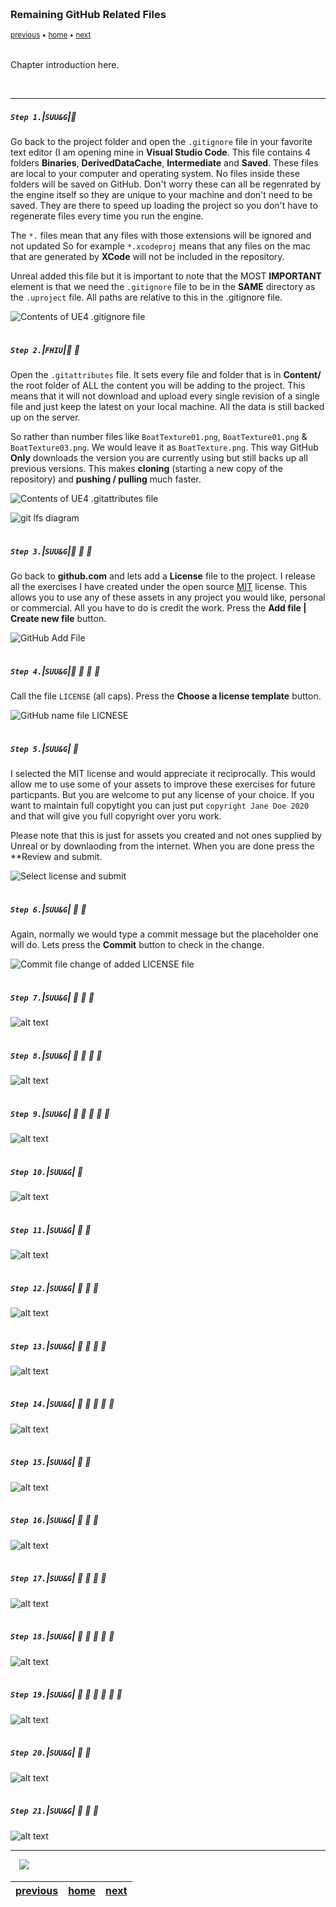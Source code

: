 <img src="https://via.placeholder.com/1000x4/45D7CA/45D7CA" alt="drawing" height="4px"/>

### Remaining GitHub Related Files

<sub>[previous](../readme/README.md#user-content-readmemd-file) • [home](../README.md#user-content-ue4-hello-world) • [next](../ignore-license/README.md#user-content-gitignore--license-files)</sub>

<img src="https://via.placeholder.com/1000x4/45D7CA/45D7CA" alt="drawing" height="4px"/>

Chapter introduction here.

<br>

---


##### `Step 1.`\|`SUU&G`|:small_blue_diamond:

Go back to the project folder and open the `.gitignore` file in your favorite text editor (I am opening mine in **Visual Studio Code**.  This file contains 4 folders **Binaries**, **DerivedDataCache**, **Intermediate** and **Saved**.  These files are local to your computer and operating system.  No files inside these folders will be saved on GitHub.  Don't worry these can all be regenrated by the engine itself so they are unique to your machine and don't need to be saved.  They are there to speed up loading the project so you don't have to regenerate files every time you run the engine.

The `*.` files mean that any files with those extensions will be ignored and not updated  So for example `*.xcodeproj` means that any files on the mac that are generated by **XCode** will not be included in the repository.

Unreal added this file but it is important to note that the MOST **IMPORTANT** element is that we need the `.gitignore` file to be in the **SAME** directory as the `.uproject` file. All paths are relative to this in the .gitignore file.

![Contents of UE4 .gitignore file](images/FirsLookGitIgnore.jpg)

<img src="https://via.placeholder.com/500x2/45D7CA/45D7CA" alt="drawing" height="2px" alt = ""/>

##### `Step 2.`\|`FHIU`|:small_blue_diamond: :small_blue_diamond: 

Open the `.gitattributes` file.  It sets every file and folder that is in **Content/** the root folder of ALL the content you will be adding to the project.  This means that it will not download and upload every single revision of a single file and just keep the latest on your local machine.  All the data is still backed up on the server.

So rather than number files like `BoatTexture01.png`, `BoatTexture01.png` & `BoatTexture03.png`. We would leave it as `BoatTexture.png`.  This way GitHub **Only** downloads the version you are currently using but still backs up all previous versions.  This makes **cloning** (starting a new copy of the repository) and **pushing / pulling** much faster.

![Contents of UE4 .gitattributes file](images/GitAttributes.jpg)

![git lfs diagram](images/GitLFSDiagram.png)

<img src="https://via.placeholder.com/500x2/45D7CA/45D7CA" alt="drawing" height="2px" alt = ""/>

##### `Step 3.`\|`SUU&G`|:small_blue_diamond: :small_blue_diamond: :small_blue_diamond:

Go back to **github.com** and lets add a **License** file to the project.  I release all the exercises I have created under the open source [MIT](https://opensource.org/licenses/MIT) license. This allows you to use any of these assets in any project you would like, personal or commercial.  All you have to do is credit the work.  Press the **Add file | Create new file** button.

![GitHub Add File](images/AddLicenseFile.jpg)

<img src="https://via.placeholder.com/500x2/45D7CA/45D7CA" alt="drawing" height="2px" alt = ""/>

##### `Step 4.`\|`SUU&G`|:small_blue_diamond: :small_blue_diamond: :small_blue_diamond: :small_blue_diamond:

Call the file `LICENSE` (all caps).  Press the **Choose a license template** button.

![GitHub name file LICNESE](images/AddLicenseName.jpg)

<img src="https://via.placeholder.com/500x2/45D7CA/45D7CA" alt="drawing" height="2px" alt = ""/>

##### `Step 5.`\|`SUU&G`| :small_orange_diamond:

I selected the MIT license and would appreciate it reciprocally. This would allow me to use some of your assets to improve these exercises for future particpants.  But you are welcome to put any license of your choice.  If you want to maintain full copytight you can just put `copyright Jane Doe 2020` and that will give you full copyright over yoru work.

Please note that this is just for assets you created and not ones supplied by Unreal or by downlaoding from the internet.  When you are done press the **Review and submit.

![Select license and submit](images/AssignLicenseType.jpg)

<img src="https://via.placeholder.com/500x2/45D7CA/45D7CA" alt="drawing" height="2px" alt = ""/>

##### `Step 6.`\|`SUU&G`| :small_orange_diamond: :small_blue_diamond:

Again, normally we would type a commit message but the placeholder one will do.  Lets press the **Commit** button to check in the change.

![Commit file change of added LICENSE file](images/CommitLicenseFIle.jpg)

<img src="https://via.placeholder.com/500x2/45D7CA/45D7CA" alt="drawing" height="2px" alt = ""/>

##### `Step 7.`\|`SUU&G`| :small_orange_diamond: :small_blue_diamond: :small_blue_diamond:

![alt text](images/.jpg)

<img src="https://via.placeholder.com/500x2/45D7CA/45D7CA" alt="drawing" height="2px" alt = ""/>

##### `Step 8.`\|`SUU&G`| :small_orange_diamond: :small_blue_diamond: :small_blue_diamond: :small_blue_diamond:

![alt text](images/.jpg)

<img src="https://via.placeholder.com/500x2/45D7CA/45D7CA" alt="drawing" height="2px" alt = ""/>

##### `Step 9.`\|`SUU&G`| :small_orange_diamond: :small_blue_diamond: :small_blue_diamond: :small_blue_diamond: :small_blue_diamond:

![alt text](images/.jpg)

<img src="https://via.placeholder.com/500x2/45D7CA/45D7CA" alt="drawing" height="2px" alt = ""/>

##### `Step 10.`\|`SUU&G`| :large_blue_diamond:

![alt text](images/.jpg)

<img src="https://via.placeholder.com/500x2/45D7CA/45D7CA" alt="drawing" height="2px" alt = ""/>

##### `Step 11.`\|`SUU&G`| :large_blue_diamond: :small_blue_diamond: 

![alt text](images/.jpg)

<img src="https://via.placeholder.com/500x2/45D7CA/45D7CA" alt="drawing" height="2px" alt = ""/>


##### `Step 12.`\|`SUU&G`| :large_blue_diamond: :small_blue_diamond: :small_blue_diamond: 

![alt text](images/.jpg)

<img src="https://via.placeholder.com/500x2/45D7CA/45D7CA" alt="drawing" height="2px" alt = ""/>

##### `Step 13.`\|`SUU&G`| :large_blue_diamond: :small_blue_diamond: :small_blue_diamond:  :small_blue_diamond: 

![alt text](images/.jpg)

<img src="https://via.placeholder.com/500x2/45D7CA/45D7CA" alt="drawing" height="2px" alt = ""/>

##### `Step 14.`\|`SUU&G`| :large_blue_diamond: :small_blue_diamond: :small_blue_diamond: :small_blue_diamond:  :small_blue_diamond: 

![alt text](images/.jpg)

<img src="https://via.placeholder.com/500x2/45D7CA/45D7CA" alt="drawing" height="2px" alt = ""/>

##### `Step 15.`\|`SUU&G`| :large_blue_diamond: :small_orange_diamond: 

![alt text](images/.jpg)

<img src="https://via.placeholder.com/500x2/45D7CA/45D7CA" alt="drawing" height="2px" alt = ""/>

##### `Step 16.`\|`SUU&G`| :large_blue_diamond: :small_orange_diamond:   :small_blue_diamond: 

![alt text](images/.jpg)

<img src="https://via.placeholder.com/500x2/45D7CA/45D7CA" alt="drawing" height="2px" alt = ""/>

##### `Step 17.`\|`SUU&G`| :large_blue_diamond: :small_orange_diamond: :small_blue_diamond: :small_blue_diamond:

![alt text](images/.jpg)

<img src="https://via.placeholder.com/500x2/45D7CA/45D7CA" alt="drawing" height="2px" alt = ""/>

##### `Step 18.`\|`SUU&G`| :large_blue_diamond: :small_orange_diamond: :small_blue_diamond: :small_blue_diamond: :small_blue_diamond:

![alt text](images/.jpg)

<img src="https://via.placeholder.com/500x2/45D7CA/45D7CA" alt="drawing" height="2px" alt = ""/>

##### `Step 19.`\|`SUU&G`| :large_blue_diamond: :small_orange_diamond: :small_blue_diamond: :small_blue_diamond: :small_blue_diamond: :small_blue_diamond:

![alt text](images/.jpg)

<img src="https://via.placeholder.com/500x2/45D7CA/45D7CA" alt="drawing" height="2px" alt = ""/>

##### `Step 20.`\|`SUU&G`| :large_blue_diamond: :large_blue_diamond:

![alt text](images/.jpg)

<img src="https://via.placeholder.com/500x2/45D7CA/45D7CA" alt="drawing" height="2px" alt = ""/>

##### `Step 21.`\|`SUU&G`| :large_blue_diamond: :large_blue_diamond: :small_blue_diamond:

![alt text](images/.jpg)

___

<img src="https://via.placeholder.com/500x2/45D7CA/45D7CA" alt="drawing" height="2px" alt = ""/>

<img src="https://via.placeholder.com/1000x4/dba81a/dba81a" alt="drawing" height="4px" alt = ""/>

<img src="https://via.placeholder.com/1000x100/45D7CA/000000/?text=Next Up - README.md File">

<img src="https://via.placeholder.com/1000x4/dba81a/dba81a" alt="drawing" height="4px" alt = ""/>

| [previous](../readme/README.md#user-content-readmemd-file)| [home](../README.md#user-content-ue4-hello-world) | [next](../ignore-license/README.md#user-content-gitignore--license-files)|
|---|---|---|
